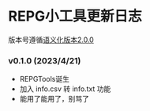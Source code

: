 # REPG小工具更新日志
版本号遵循[语义化版本2.0.0](https://semver.org/lang/zh-CN/)
### v0.1.0 (2023/4/21)
+ REPGTools诞生
+ 加入 info.csv 转 info.txt 功能
+ 能用了能用了，别骂了